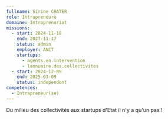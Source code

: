 ```yaml
---
fullname: Sirine CHATER
role: Intrapreneure
domaine: Intraprenariat
missions:
  - start: 2024-11-18
    end: 2027-11-17
    status: admin
    employer: ANCT
    startups:
      - agents.en.intervention
      - lannuaire.des.collectivites
  - start: 2024-12-09
    end: 2025-03-09
    status: independent
competences:
  - Intrapreneur(se)
---
```

Du milieu des collectivités aux startups d'Etat il n'y a qu'un pas !